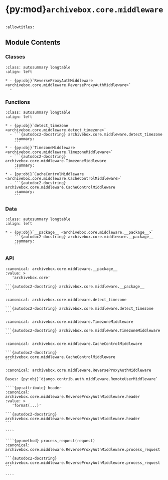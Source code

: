 # {py:mod}`archivebox.core.middleware`

```{py:module} archivebox.core.middleware
```

```{autodoc2-docstring} archivebox.core.middleware
:allowtitles:
```

## Module Contents

### Classes

````{list-table}
:class: autosummary longtable
:align: left

* - {py:obj}`ReverseProxyAuthMiddleware <archivebox.core.middleware.ReverseProxyAuthMiddleware>`
  -
````

### Functions

````{list-table}
:class: autosummary longtable
:align: left

* - {py:obj}`detect_timezone <archivebox.core.middleware.detect_timezone>`
  - ```{autodoc2-docstring} archivebox.core.middleware.detect_timezone
    :summary:
    ```
* - {py:obj}`TimezoneMiddleware <archivebox.core.middleware.TimezoneMiddleware>`
  - ```{autodoc2-docstring} archivebox.core.middleware.TimezoneMiddleware
    :summary:
    ```
* - {py:obj}`CacheControlMiddleware <archivebox.core.middleware.CacheControlMiddleware>`
  - ```{autodoc2-docstring} archivebox.core.middleware.CacheControlMiddleware
    :summary:
    ```
````

### Data

````{list-table}
:class: autosummary longtable
:align: left

* - {py:obj}`__package__ <archivebox.core.middleware.__package__>`
  - ```{autodoc2-docstring} archivebox.core.middleware.__package__
    :summary:
    ```
````

### API

````{py:data} __package__
:canonical: archivebox.core.middleware.__package__
:value: >
   'archivebox.core'

```{autodoc2-docstring} archivebox.core.middleware.__package__
```

````

````{py:function} detect_timezone(request, activate: bool = True)
:canonical: archivebox.core.middleware.detect_timezone

```{autodoc2-docstring} archivebox.core.middleware.detect_timezone
```
````

````{py:function} TimezoneMiddleware(get_response)
:canonical: archivebox.core.middleware.TimezoneMiddleware

```{autodoc2-docstring} archivebox.core.middleware.TimezoneMiddleware
```
````

````{py:function} CacheControlMiddleware(get_response)
:canonical: archivebox.core.middleware.CacheControlMiddleware

```{autodoc2-docstring} archivebox.core.middleware.CacheControlMiddleware
```
````

`````{py:class} ReverseProxyAuthMiddleware(get_response)
:canonical: archivebox.core.middleware.ReverseProxyAuthMiddleware

Bases: {py:obj}`django.contrib.auth.middleware.RemoteUserMiddleware`

````{py:attribute} header
:canonical: archivebox.core.middleware.ReverseProxyAuthMiddleware.header
:value: >
   'format(...)'

```{autodoc2-docstring} archivebox.core.middleware.ReverseProxyAuthMiddleware.header
```

````

````{py:method} process_request(request)
:canonical: archivebox.core.middleware.ReverseProxyAuthMiddleware.process_request

```{autodoc2-docstring} archivebox.core.middleware.ReverseProxyAuthMiddleware.process_request
```

````

`````
